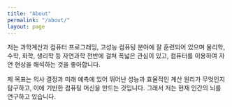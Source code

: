 ```yaml
---
title: "About"
permalink: "/about/"
layout: page
---
```


저는 과학계산과 컴퓨터 프로그래밍, 고성능 컴퓨팅 분야에 잘 훈련되어 있으며 
물리학, 수학, 화학, 생리학 등 자연과학 전반에 걸쳐 폭넓은 관심이 있고, 
컴퓨터를 이용하여 자연 현상을 해석하는 것을 좋아합니다.

제 목표는 의사 결정과 미래 예측에 있어 뛰어난 성능과 효율적인 계산 원리가 무엇인지 탐구하고, 
이에 기반한 컴퓨팅 머신을 만드는 것입니다. 그래서 저는 현재 인간의 뇌를 연구하고 있습니다. 
